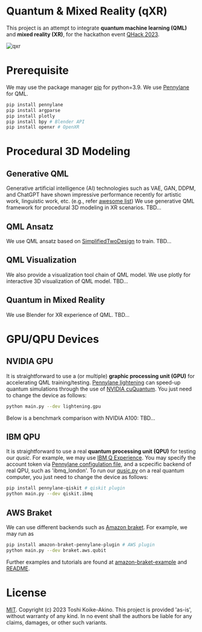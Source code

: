 # Quantum & Mixed Reality (qXR)

This project is an attempt to integrate **quantum machine learning (QML)** and **mixed reality (XR)**, for the hackathon event [QHack 2023](https://github.com/XanaduAI/QHack).

![qxr](./images/qxr.png)
<!--
![qusic](./images/qxr.png)
-->

# Prerequisite

We may use the package manager [pip](https://pip.pypa.io/en/stable/) for python=3.9.
We use [Pennylane](https://pennylane.ai/) for QML.

```bash
pip install pennylane
pip install argparse
pip install plotly 
pip install bpy # Blender API
pip install openxr # OpenXR
```

# Procedural 3D Modeling

## Generative QML

Generative artificial intelligence (AI) technologies such as VAE, GAN, DDPM, and ChatGPT have shown impressive performance recently for artistic work, linguistic work, etc. (e.g., refer [awesome list](https://github.com/yzy1996/Awesome-Generative-Model)) We use generative QML framework for procedural 3D modeling in XR scenarios. TBD...

## QML Ansatz

We use QML ansatz based on [SimplifiedTwoDesign](https://docs.pennylane.ai/en/stable/code/api/pennylane.SimplifiedTwoDesign.html) to train. TBD...

## QML Visualization

We also provide a visualization tool chain of QML model. We use plotly for interactive 3D visualization of QML model. TBD...

## Quantum in Mixed Reality

We use Blender for XR experience of QML. TBD...

# GPU/QPU Devices

## NVIDIA GPU

It is straightforward to use a (or multiple) **graphic processing unit (GPU)** for accelerating QML training/testing. [Pennylane lightening](https://pennylane.ai/blog/2022/07/lightning-fast-simulations-with-pennylane-and-the-nvidia-cuquantum-sdk/) can speed-up quantum simulations through the use of [NVIDIA cuQuantum](https://developer.nvidia.com/cuquantum-sdk). You just need to change the device as follows:

```bash
python main.py --dev lightening.gpu
```

Below is a benchmark comparison with NVIDIA A100: TBD...

## IBM QPU

It is straightforward to use a real **quantum processing unit (QPU)** for testing our *qusic*.
For example, we may use [IBM Q Experience](https://pennylaneqiskit.readthedocs.io/en/latest/devices/ibmq.html).
You may specify the account token via [Pennylane configulation file](https://pennylane.readthedocs.io/en/latest/introduction/configuration.html), and a scpecific backend of real QPU, such as 'ibmq_london'.
To run our [qusic.py](./qusic.py) on a real quantum computer, you just need to change the device as follows:

```bash
pip install pennylane-qiskit # qiskit plugin
python main.py --dev qiskit.ibmq
```

## AWS Braket

We can use different backends such as [Amazon braket](https://amazon-braket-pennylane-plugin-python.readthedocs.io/en/latest/).
For example, we may run as

```bash
pip install amazon-braket-pennylane-plugin # AWS plugin
python main.py --dev braket.aws.qubit
```

Further examples and tutorials are found at [amazon-braket-example](https://github.com/aws/amazon-braket-examples) and [README](https://github.com/aws/amazon-braket-sdk-python/blob/main/README.md).

# License

[MIT](https://choosealicense.com/licenses/mit/).
Copyright (c) 2023 Toshi Koike-Akino. This project is provided 'as-is', without warranty of any kind. In no event shall the authors be liable for any claims, damages, or other such variants.
